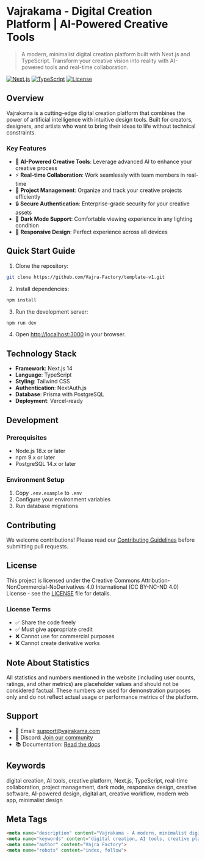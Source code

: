 # Vajrakama - Digital Creation Platform | AI-Powered Creative Tools

> A modern, minimalist digital creation platform built with Next.js and TypeScript. Transform your creative vision into reality with AI-powered tools and real-time collaboration.

[![Next.js](https://img.shields.io/badge/Next.js-14-black?logo=next.js)](https://nextjs.org)
[![TypeScript](https://img.shields.io/badge/TypeScript-5.0-blue?logo=typescript)](https://www.typescriptlang.org)
[![License](https://img.shields.io/badge/License-CC%20BY--NC--ND%204.0-lightgrey.svg)](http://creativecommons.org/licenses/by-nc-nd/4.0/)

## Overview

Vajrakama is a cutting-edge digital creation platform that combines the power of artificial intelligence with intuitive design tools. Built for creators, designers, and artists who want to bring their ideas to life without technical constraints.

### Key Features

- 🎨 **AI-Powered Creative Tools**: Leverage advanced AI to enhance your creative process
- ⚡ **Real-time Collaboration**: Work seamlessly with team members in real-time
- 🎯 **Project Management**: Organize and track your creative projects efficiently
- 🔒 **Secure Authentication**: Enterprise-grade security for your creative assets
- 🌙 **Dark Mode Support**: Comfortable viewing experience in any lighting condition
- 📱 **Responsive Design**: Perfect experience across all devices

## Quick Start Guide

1. Clone the repository:
```bash
git clone https://github.com/Vajra-Factory/template-v1.git
```

2. Install dependencies:
```bash
npm install
```

3. Run the development server:
```bash
npm run dev
```

4. Open [http://localhost:3000](http://localhost:3000) in your browser.

## Technology Stack

- **Framework**: Next.js 14
- **Language**: TypeScript
- **Styling**: Tailwind CSS
- **Authentication**: NextAuth.js
- **Database**: Prisma with PostgreSQL
- **Deployment**: Vercel-ready

## Development

### Prerequisites
- Node.js 18.x or later
- npm 9.x or later
- PostgreSQL 14.x or later

### Environment Setup
1. Copy `.env.example` to `.env`
2. Configure your environment variables
3. Run database migrations

## Contributing

We welcome contributions! Please read our [Contributing Guidelines](CONTRIBUTING.md) before submitting pull requests.

## License

This project is licensed under the Creative Commons Attribution-NonCommercial-NoDerivatives 4.0 International (CC BY-NC-ND 4.0) License - see the [LICENSE](LICENSE) file for details.

### License Terms
- ✅ Share the code freely
- ✅ Must give appropriate credit
- ❌ Cannot use for commercial purposes
- ❌ Cannot create derivative works

## Note About Statistics

All statistics and numbers mentioned in the website (including user counts, ratings, and other metrics) are placeholder values and should not be considered factual. These numbers are used for demonstration purposes only and do not reflect actual usage or performance metrics of the platform.

## Support

- 📧 Email: support@vajrakama.com
- 💬 Discord: [Join our community](https://discord.gg/vajrakama)
- 📚 Documentation: [Read the docs](https://docs.vajrakama.com)

## Keywords

digital creation, AI tools, creative platform, Next.js, TypeScript, real-time collaboration, project management, dark mode, responsive design, creative software, AI-powered design, digital art, creative workflow, modern web app, minimalist design

## Meta Tags

```html
<meta name="description" content="Vajrakama - A modern, minimalist digital creation platform with AI-powered tools and real-time collaboration. Built with Next.js and TypeScript.">
<meta name="keywords" content="digital creation, AI tools, creative platform, Next.js, TypeScript, real-time collaboration">
<meta name="author" content="Vajra Factory">
<meta name="robots" content="index, follow">
```
